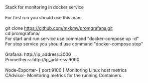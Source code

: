 Stack for monitoring in docker service <BR>
<BR>
For first run you should use this man: <BR> <BR>
git clone https://github.com/mxkmv/promgrafana.git <BR>
cd promgrafana/ <BR>
For start and run service use command "docker-compose up -d" <BR>
For stop service you should use command "docker-compose stop"
<BR>
<BR>
Grafana: http://ip_address:3000 <BR>
Prometheus: http://ip_address:9090 <BR>
<BR>
Node-Exporter- [ port:9100 ] Monitoring Linux host metrics <BR>
CAdvisor- Monitoring metrics for the running Containers. <BR>




